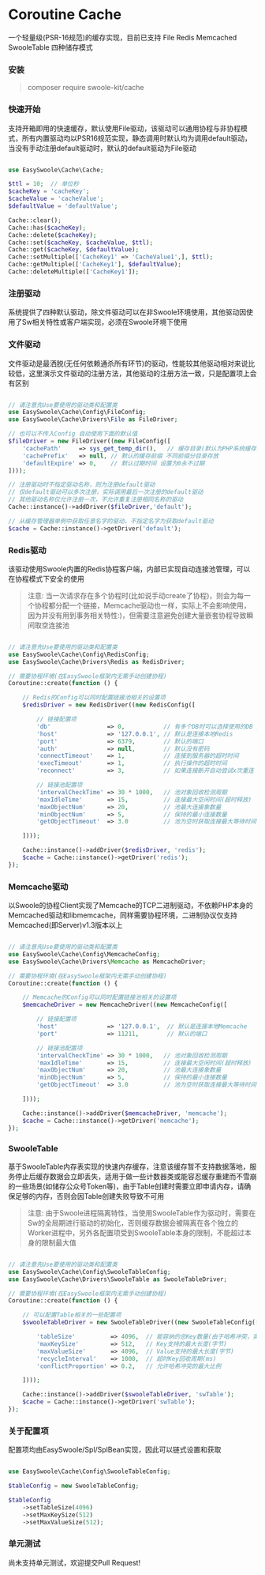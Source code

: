 Coroutine Cache
======

一个轻量级(PSR-16规范)的缓存实现，目前已支持 File Redis Memcached SwooleTable 四种储存模式

### 安装

> composer require swoole-kit/cache

### 快速开始

支持开箱即用的快速缓存，默认使用File驱动，该驱动可以通用协程与非协程模式，所有内置驱动均以PSR16规范实现，静态调用时默认均为调用default驱动，当没有手动注册default驱动时，默认的default驱动为File驱动

```php

use EasySwoole\Cache\Cache;

$ttl = 10;  // 单位秒
$cacheKey = 'cacheKey';
$cacheValue = 'cacheValue';
$defaultValue = 'defaultValue';

Cache::clear();
Cache::has($cacheKey);
Cache::delete($cacheKey);
Cache::set($cacheKey, $cacheValue, $ttl);
Cache::get($cacheKey, $defaultValue);
Cache::setMultiple(['CacheKey1' => 'CacheValue1',], $ttl);
Cache::getMultiple(['CacheKey1'], $defaultValue);
Cache::deleteMultiple(['CacheKey1']);

```

### 注册驱动

系统提供了四种默认驱动，除文件驱动可以在非Swoole环境使用，其他驱动因使用了Sw相关特性或客户端实现，必须在Swoole环境下使用

### 文件驱动

文件驱动是最洒脱(无任何依赖通杀所有环节)的驱动，性能较其他驱动相对来说比较低，这里演示文件驱动的注册方法，其他驱动的注册方法一致，只是配置项上会有区别

```php

// 请注意先Use要使用的驱动类和配置类
use EasySwoole\Cache\Config\FileConfig;
use EasySwoole\Cache\Drivers\File as FileDriver;

// 也可以不传入Config 自动使用下面的默认值
$fileDriver = new FileDriver((new FileConfig([
    'cachePath'     => sys_get_temp_dir(),   // 缓存目录(默认为PHP系统缓存)
    'cachePrefix'   => null, // 默认的缓存前缀 不同前缀分目录存放
    'defaultExpire' => 0,    // 默认过期时间 设置为0永不过期
])));

// 注册驱动时不指定驱动名称，则为注册default驱动
// 仅default驱动可以多次注册，实际调用最后一次注册的default驱动
// 其他驱动名称仅允许注册一次，不允许重复注册相同名称的驱动
Cache::instance()->addDriver($fileDriver,'default');

// 从缓存管理器单例中获取任意名字的驱动，不指定名字为获取default驱动
$cache = Cache::instance()->getDriver('default');

```

### Redis驱动

该驱动使用Swoole内置的Redis协程客户端，内部已实现自动连接池管理，可以在协程模式下安全的使用

> 注意: 当一次请求存在多个协程时(比如说手动create了协程)，则会为每一个协程都分配一个链接，Memcache驱动也一样，实际上不会影响使用，因为并没有用到事务相关特性:)，但需要注意避免创建大量嵌套协程导致瞬间取空连接池

```php

// 请注意先Use要使用的驱动类和配置类
use EasySwoole\Cache\Config\RedisConfig;
use EasySwoole\Cache\Drivers\Redis as RedisDriver;

// 需要协程环境(在EasySwoole框架内无需手动创建协程)
Coroutine::create(function () {

    // Redis的Config可以同时配置链接池相关的设置项
    $redisDriver = new RedisDriver((new RedisConfig([

        // 链接配置项
        'db'                => 0,           // 有多个DB时可以选择使用的DB 默认选择0号DB
        'host'              => '127.0.0.1', // 默认是连接本地Redis
        'port'              => 6379,        // 默认的端口
        'auth'              => null,        // 默认没有密码
        'connectTimeout'    => 1,           // 连接到服务器的超时时间
        'execTimeout'       => 1,           // 执行操作的超时时间
        'reconnect'         => 3,           // 如果连接断开自动尝试x次重连

        // 链接池配置项
        'intervalCheckTime' => 30 * 1000,   // 池对象回收检测周期
        'maxIdleTime'       => 15,          // 连接最大空闲时间(超时释放)
        'maxObjectNum'      => 20,          // 池最大连接象数量
        'minObjectNum'      => 5,           // 保持的最小连接数量
        'getObjectTimeout'  => 3.0          // 池为空时获取连接最大等待时间

    ])));

    Cache::instance()->addDriver($redisDriver, 'redis');
    $cache = Cache::instance()->getDriver('redis');
});

```

### Memcache驱动

以Swoole的协程Client实现了Memcache的TCP二进制驱动，不依赖PHP本身的Memcached驱动和libmemcache，同样需要协程环境，二进制协议仅支持Memcached(即Server)v1.3版本以上

```php

// 请注意先Use要使用的驱动类和配置类
use EasySwoole\Cache\Config\MemcacheConfig;
use EasySwoole\Cache\Drivers\Memcache as MemcacheDriver;

// 需要协程环境(在EasySwoole框架内无需手动创建协程)
Coroutine::create(function () {

    // Memcache的Config可以同时配置链接池相关的设置项
    $memcacheDriver = new MemcacheDriver((new MemcacheConfig([

        // 链接配置项
        'host'              => '127.0.0.1',  // 默认是连接本地Memcache
        'port'              => 11211,        // 默认的端口

        // 链接池配置项
        'intervalCheckTime' => 30 * 1000,   // 池对象回收检测周期
        'maxIdleTime'       => 15,          // 连接最大空闲时间(超时释放)
        'maxObjectNum'      => 20,          // 池最大连接象数量
        'minObjectNum'      => 5,           // 保持的最小连接数量
        'getObjectTimeout'  => 3.0          // 池为空时获取连接最大等待时间

    ])));

    Cache::instance()->addDriver($memcacheDriver, 'memcache');
    $cache = Cache::instance()->getDriver('memcache');
});

```

### SwooleTable

基于SwooleTable内存表实现的快速内存缓存，注意该缓存暂不支持数据落地，服务停止后缓存数据会立即丢失，适用于做一些计数器类或能容忍缓存重建而不雪崩的一些场景(如储存公众号Token等)，由于Table创建时需要立即申请内存，请确保足够的内存，否则会因Table创建失败导致不可用

> 注意: 由于Swoole进程隔离特性，当使用SwooleTable作为驱动时，需要在Sw的全局期进行驱动的初始化，否则缓存数据会被隔离在各个独立的Worker进程中，另外各配置项受到SwooleTable本身的限制，不能超过本身的限制最大值

```php

// 请注意先Use要使用的驱动类和配置类
use EasySwoole\Cache\Config\SwooleTableConfig;
use EasySwoole\Cache\Drivers\SwooleTable as SwooleTableDriver;

// 需要协程环境(在EasySwoole框架内无需手动创建协程)
Coroutine::create(function () {

    // 可以配置Table相关的一些配置项
    $swooleTableDriver = new SwooleTableDriver((new SwooleTableConfig([

        'tableSize'          => 4096,  // 能容纳的总Key数量(由于哈希冲突，实际储存量会比该值小一点)
        'maxKeySize'         => 512,   // Key支持的最大长度(字节)
        'maxValueSize'       => 4096,  // Value支持的最大长度(字节)
        'recycleInterval'    => 1000,  // 超时Key回收周期(ms)
        'conflictProportion' => 0.2,   // 允许哈希冲突的最大比例

    ])));

    Cache::instance()->addDriver($swooleTableDriver, 'swTable');
    $cache = Cache::instance()->getDriver('swTable');
});

```

### 关于配置项

配置项均由EasySwoole/Spl/SplBean实现，因此可以链式设置和获取

```php

use EasySwoole\Cache\Config\SwooleTableConfig;

$tableConfig = new SwooleTableConfig;

$tableConfig
    ->setTableSize(4096)
    ->setMaxKeySize(512)
    ->setMaxValueSize(512);

```

### 单元测试

尚未支持单元测试，欢迎提交Pull Request!